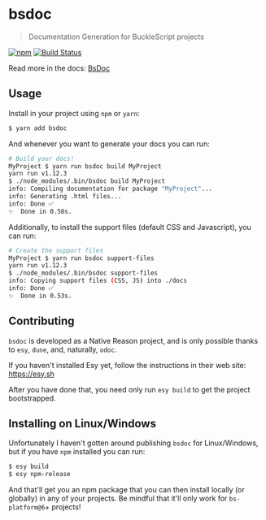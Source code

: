 # bsdoc

> Documentation Generation for BuckleScript projects

[![npm](https://img.shields.io/npm/v/bsdoc.svg)](https://npmjs.org/package/bsdoc)
[![Build Status](https://dev.azure.com/yawaramin/bsdoc/_apis/build/status/reasonml-community.bsdoc?branchName=master)](https://dev.azure.com/yawaramin/bsdoc/_build/latest?definitionId=5&branchName=master)

Read more in the docs: [BsDoc](https://reasonml-community.github.io/bsdoc)

## Usage

Install in your project using `npm` or `yarn`:

```sh
$ yarn add bsdoc
```

And whenever you want to generate your docs you can run:

```sh
# Build your docs!
MyProject $ yarn run bsdoc build MyProject
yarn run v1.12.3
$ ./node_modules/.bin/bsdoc build MyProject
info: Compiling documentation for package "MyProject"...
info: Generating .html files...
info: Done ✅
✨  Done in 0.58s.
```

Additionally, to install the support files (default CSS and Javascript), you
can run:

```sh
# Create the support files
MyProject $ yarn run bsdoc support-files
yarn run v1.12.3
$ ./node_modules/.bin/bsdoc support-files
info: Copying support files (CSS, JS) into ./docs
info: Done ✅
✨  Done in 0.53s.
```

## Contributing

`bsdoc` is developed as a Native Reason project, and is only possible thanks to
`esy`, `dune`, and, naturally, `odoc`.

If you haven't installed Esy yet, follow the instructions in their web site:
https://esy.sh

After you have done that, you need only run `esy build` to get the project
bootstrapped.

## Installing on Linux/Windows

Unfortunately I haven't gotten around publishing `bsdoc` for Linux/Windows, but if you have `npm` installed you can run:

```sh
$ esy build
$ esy npm-release
```

And that'll get you an npm package that you can then install locally (or globally) in any of your projects. Be mindful that it'll only work for `bs-platform@6`+ projects!
